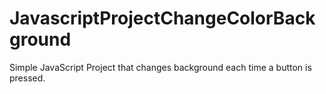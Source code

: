# JavascriptProjectChangeColorBackground
Simple JavaScript Project that changes background each time a button is pressed.
